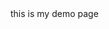 <html>
  <head>
     <title>
       this is my demo page
     </title>
  </head>
  <body>
    <w>
      this is my demo page
    </p>
  </body>
</html>  
  
